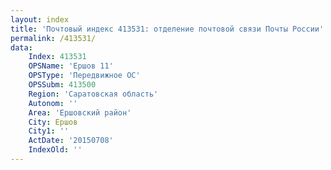 ```yaml
---
layout: index
title: 'Почтовый индекс 413531: отделение почтовой связи Почты России'
permalink: /413531/
data:
    Index: 413531
    OPSName: 'Ершов 11'
    OPSType: 'Передвижное ОС'
    OPSSubm: 413500
    Region: 'Саратовская область'
    Autonom: ''
    Area: 'Ершовский район'
    City: Ершов
    City1: ''
    ActDate: '20150708'
    IndexOld: ''
---
```

